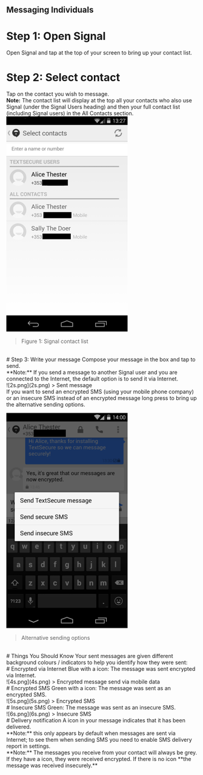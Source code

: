 ## Messaging Individuals

# Step 1: Open Signal
Open Signal and tap at the top of your screen to bring up your contact list.
<br>
# Step 2: Select contact
Tap on the contact you wish to message.
<br>
**Note:** The contact list will display at the top all your contacts who also use Signal (under the Signal Users heading) and then your full contact list (including Signal users) in the All Contacts section.
<br>
![12.png](12.png)
> Figure 1: Signal contact list

<br>
# Step 3: Write your message
Compose your message in the box and tap to send.
<br>
**Note:** If you send a message to another Signal user and you are connected to the Internet, the default option is to send it via Internet.
<br>
![2s.png](2s.png)
> Sent message

<br>
If you want to send an encrypted SMS (using your mobile phone company) or an insecure SMS instead of an encrypted message long press to bring up the alternative sending options.
<br>

![3s.png](3s.png)
> Alternative sending options

<br>
# Things You Should Know
Your sent messages are given different background colours / indicators to help you identify how they were sent:
<br>
# Encrypted via Internet
Blue with a icon: The message was sent encrypted via Internet.
<br>
![4s.png](4s.png)
> Encrypted message send via mobile data

<br>
# Encrypted SMS
Green with a icon: The message was sent as an encrypted SMS.
<br>
![5s.png](5s.png)
> Encrypted SMS

<br>
# Insecure SMS
Green: The message was sent as an insecure SMS.
<br>
![6s.png](6s.png)
> Insecure SMS

<br>
# Delivery notification
A icon in your message indicates that it has been delivered.
<br>
**Note:** this only appears by default when messages are sent via Internet; to see them when sending SMS you need to enable SMS delivery report in settings.
<br>
**Note:** The messages you receive from your contact will always be grey. If they have a icon, they were received encrypted. If there is no icon **the message was received insecurely.**

